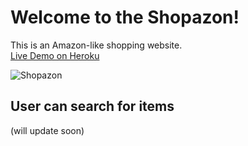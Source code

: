 # Welcome to the Shopazon!  
This is an Amazon-like shopping website.  
[Live Demo on Heroku](https://shopazon.herokuapp.com/)  

![Shopazon](https://github.com/chunyenHuang/shopazon/blob/master/screenshot.png)  

## User can search for items
(will update soon)
